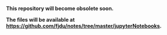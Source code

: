 **This repository will become obsolete soon.**

**The files will be available at https://github.com/fjdu/notes/tree/master/jupyterNotebooks.**
